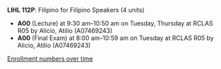 **LIHL 112P**: Filipino for Filipino Speakers (4 units)

- **A00** (Lecture) at 9:30 am–10:50 am on Tuesday, Thursday at RCLAS R05 by Alicio, Atilio (A07469243)
- **A00** (Final Exam) at 8:00 am–10:59 am on Tuesday at RCLAS R05 by Alicio, Atilio (A07469243)

[Enrollment numbers over time](./LIHL112P.tsv)
